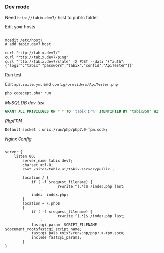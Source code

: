 
### Dev mode

Need `http://tabix.dev7/` host to public folder

Edit your hosts

```

mcedit /etc/hosts
# add tabix.dev7 host

curl "http://tabix.dev7/"
curl "http://tabix.dev7/ping"
curl "http://tabix.dev7/state" -X POST --data '{"auth":{"login":"tabix","password":"tabix","confid":"ApiTester"}}'

```


Run test

Edit `api.suite.yml` and `config/providers/ApiTester.php`



```sh
php codecept.phar run
```

*MySQL DB dev-test*
```SQL
GRANT ALL PRIVILEGES ON *.* TO 'tabix'@'%' IDENTIFIED BY "tabix858" WITH GRANT OPTION;
```

*PhpFPM*
```
Default socket : unix:/run/php/php7.0-fpm.sock;

```

*Nginx Config*

```

server {
    listen 80;
        server_name tabix.dev7;
        charset utf-8;
        root /sites/tabix.ui/tabix.server/public ;

        location / {
            if (!-f $request_filename) {
                        rewrite ^(.*)$ /index.php last;
                }
            index  index.php;
        }
        location ~ \.php$
        {
            if (!-f $request_filename) {
                        rewrite ^(.*)$ /index.php last;
                }
            fastcgi_param  SCRIPT_FILENAME  $document_root$fastcgi_script_name;
	        fastcgi_pass unix:/run/php/php7.0-fpm.sock;
	        include fastcgi_params;
        }
}

```
